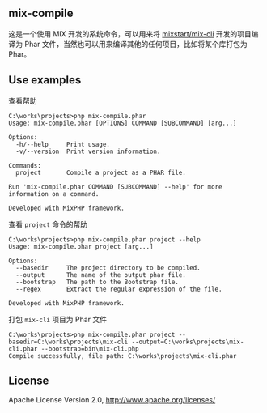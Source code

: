 ## mix-compile

这是一个使用 MIX 开发的系统命令，可以用来将 [mixstart/mix-cli](https://github.com/mixstart/mix-cli) 开发的项目编译为 Phar 文件，当然也可以用来编译其他的任何项目，比如将某个库打包为 Phar。

## Use examples

查看帮助

```shell
C:\works\projects>php mix-compile.phar
Usage: mix-compile.phar [OPTIONS] COMMAND [SUBCOMMAND] [arg...]

Options:
  -h/--help     Print usage.
  -v/--version  Print version information.

Commands:
  project       Compile a project as a PHAR file.

Run 'mix-compile.phar COMMAND [SUBCOMMAND] --help' for more information on a command.

Developed with MixPHP framework.

```

查看 `project` 命令的帮助

```shell
C:\works\projects>php mix-compile.phar project --help
Usage: mix-compile.phar project [arg...]

Options:
  --basedir     The project directory to be compiled.
  --output      The name of the output phar file.
  --bootstrap   The path to the Bootstrap file.
  --regex       Extract the regular expression of the file.

Developed with MixPHP framework.
```

打包 `mix-cli` 项目为 Phar 文件

```shell
C:\works\projects>php mix-compile.phar project --basedir=C:\works\projects\mix-cli --output=C:\works\projects\mix-cli.phar --bootstrap=bin\mix-cli.php
Compile successfully, file path: C:\works\projects\mix-cli.phar
``` 

## License

Apache License Version 2.0, http://www.apache.org/licenses/
